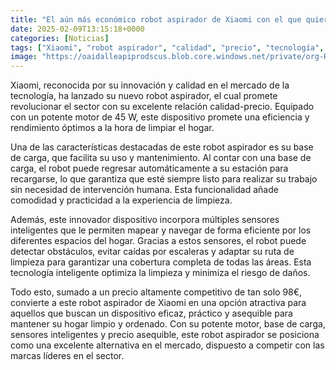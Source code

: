 ```yaml
---
title: "El aún más económico robot aspirador de Xiaomi con el que quiere poner en pie de guerra este sector"
date: 2025-02-09T13:15:18+0000
categories: [Noticias]
tags: ["Xiaomi", "robot aspirador", "calidad", "precio", "tecnología", "sensores", "eficiencia."]
image: "https://oaidalleapiprodscus.blob.core.windows.net/private/org-HKmKxpuNw3Y88lm4EBrIPq0n/user-ZwiCXOggLL8ZNNKE2g7rXFmV/img-FHuZY81v6Gh3YekhpAWWtp5c.png?st=2025-02-09T12%3A15%3A17Z&se=2025-02-09T14%3A15%3A17Z&sp=r&sv=2024-08-04&sr=b&rscd=inline&rsct=image/png&skoid=d505667d-d6c1-4a0a-bac7-5c84a87759f8&sktid=a48cca56-e6da-484e-a814-9c849652bcb3&skt=2025-02-08T13%3A50%3A25Z&ske=2025-02-09T13%3A50%3A25Z&sks=b&skv=2024-08-04&sig=8C%2Bdbw2LC%2BWFoisqiZcV4TL45zn7I7uwuDnHwixoq54%3D"
---
```


Xiaomi, reconocida por su innovación y calidad en el mercado de la tecnología, ha lanzado su nuevo robot aspirador, el cual promete revolucionar el sector con su excelente relación calidad-precio. Equipado con un potente motor de 45 W, este dispositivo promete una eficiencia y rendimiento óptimos a la hora de limpiar el hogar. 

Una de las características destacadas de este robot aspirador es su base de carga, que facilita su uso y mantenimiento. Al contar con una base de carga, el robot puede regresar automáticamente a su estación para recargarse, lo que garantiza que esté siempre listo para realizar su trabajo sin necesidad de intervención humana. Esta funcionalidad añade comodidad y practicidad a la experiencia de limpieza.

Además, este innovador dispositivo incorpora múltiples sensores inteligentes que le permiten mapear y navegar de forma eficiente por los diferentes espacios del hogar. Gracias a estos sensores, el robot puede detectar obstáculos, evitar caídas por escaleras y adaptar su ruta de limpieza para garantizar una cobertura completa de todas las áreas. Esta tecnología inteligente optimiza la limpieza y minimiza el riesgo de daños.

Todo esto, sumado a un precio altamente competitivo de tan solo 98€, convierte a este robot aspirador de Xiaomi en una opción atractiva para aquellos que buscan un dispositivo eficaz, práctico y asequible para mantener su hogar limpio y ordenado. Con su potente motor, base de carga, sensores inteligentes y precio asequible, este robot aspirador se posiciona como una excelente alternativa en el mercado, dispuesto a competir con las marcas líderes en el sector.
    